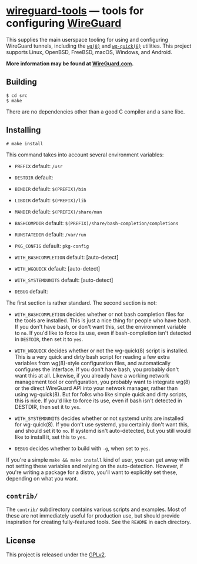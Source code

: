 # [wireguard-tools](https://git.zx2c4.com/wireguard-tools/about/) &mdash; tools for configuring [WireGuard](https://www.wireguard.com/)

This supplies the main userspace tooling for using and configuring WireGuard
tunnels, including the
[`wg(8)`](https://git.zx2c4.com/wireguard-tools/about/src/man/wg.8) and
[`wg-quick(8)`](https://git.zx2c4.com/wireguard-tools/about/src/man/wg-quick.8)
utilities. This project supports Linux, OpenBSD, FreeBSD, macOS, Windows, and
Android.

**More information may be found at [WireGuard.com](https://www.wireguard.com/).**

## Building

    $ cd src
    $ make

There are no dependencies other than a good C compiler and a sane libc.

## Installing

    # make install

This command takes into account several environment variables:

  * `PREFIX`               default: `/usr`
  * `DESTDIR`              default:
  * `BINDIR`               default: `$(PREFIX)/bin`
  * `LIBDIR`               default: `$(PREFIX)/lib`
  * `MANDIR`               default: `$(PREFIX)/share/man`
  * `BASHCOMPDIR`          default: `$(PREFIX)/share/bash-completion/completions`
  * `RUNSTATEDIR`          default: `/var/run`
  * `PKG_CONFIG`           default: `pkg-config`

  * `WITH_BASHCOMPLETION`  default: [auto-detect]
  * `WITH_WGQUICK`         default: [auto-detect]
  * `WITH_SYSTEMDUNITS`    default: [auto-detect]
  * `DEBUG`                default:

The first section is rather standard. The second section is not:

  * `WITH_BASHCOMPLETION` decides whether or not bash completion files for the
    tools are installed. This is just a nice thing for people who have bash.
    If you don't have bash, or don't want this, set the environment variable
    to `no`. If you'd like to force its use, even if bash-completion isn't
    detected in `DESTDIR`, then set it to `yes`.

  * `WITH_WGQUICK` decides whether or not the wg-quick(8) script is installed.
    This is a very quick and dirty bash script for reading a few extra
    variables from wg(8)-style configuration files, and automatically
    configures the interface. If you don't have bash, you probably don't want
    this at all. Likewise, if you already have a working network management
    tool or configuration, you probably want to integrate wg(8) or the direct
    WireGuard API into your network manager, rather than using wg-quick(8).
    But for folks who like simple quick and dirty scripts, this is nice. If you'd
    like to force its use, even if bash isn't detected in DESTDIR, then set it
    to `yes`.

  * `WITH_SYSTEMDUNITS` decides whether or not systemd units are installed for
    wg-quick(8). If you don't use systemd, you certainly don't want this, and
    should set it to `no`. If systemd isn't auto-detected, but you still would
    like to install it, set this to `yes`.

  * `DEBUG` decides whether to build with `-g`, when set to `yes`.

If you're a simple `make && make install` kind of user, you can get away with
not setting these variables and relying on the auto-detection. However, if
you're writing a package for a distro, you'll want to explicitly set these,
depending on what you want.

## `contrib/`

The `contrib/` subdirectory contains various scripts and examples. Most of these
are not immediately useful for production use, but should provide inspiration for
creating fully-featured tools. See the `README` in each directory.

## License

This project is released under the [GPLv2](COPYING).
